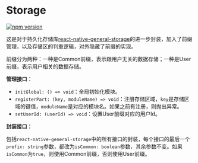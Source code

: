 # Storage

[![npm version](https://img.shields.io/npm/v/@hecom/storage.svg?style=flat)](https://www.npmjs.com/package/@hecom/storage)

这是对于持久化存储库[react-native-general-storage](https://github.com/gaoxiaosong/react-native-general-storage)的进一步封装，加入了前缀管理，以及存储区的判重逻辑，对外隐藏了前缀的实现。

前缀分为两种：一种是Common前缀，表示跟用户无关的数据存储；一种是User前缀，表示用户相关的数据存储。

**管理接口**：

* `initGlobal: () => void`：全局初始化模块。
* `registerPart: (key, moduleName) => void`：注册存储区域，`key`是存储区域的键值，`moduleName`是对应的模块名。如果之前有注册，则抛出异常。
* `setUserId: (userId) => void`：设置User前缀对应的用户Id。

**封装接口**：

包括`react-native-general-storage`中的所有接口的封装，每个接口的最后一个`prefix: string`参数，都改为`isCommon: boolean`参数，其余参数不变。如果`isCommon`为`true`，则使用Common前缀，否则使用User前缀。